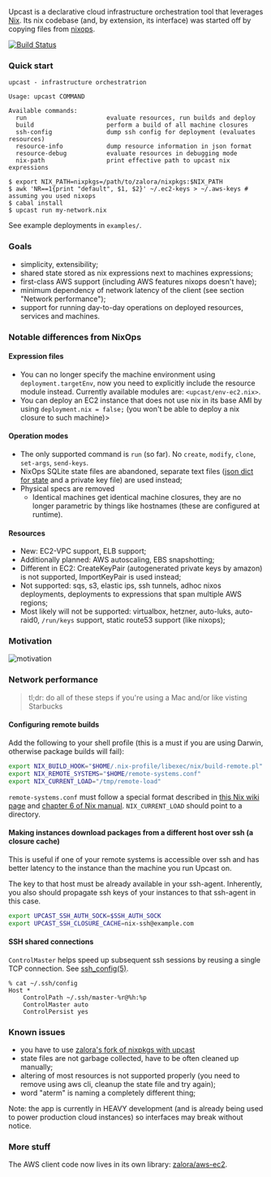 Upcast is a declarative cloud infrastructure orchestration tool that leverages [Nix](http://nixos.org/nix/).
Its nix codebase (and, by extension, its interface) was started off by copying files from [nixops](https://github.com/nixos/nixops).

[![Build Status](https://travis-ci.org/zalora/upcast.svg?branch=master)](https://travis-ci.org/zalora/upcast)

### Quick start

```console
upcast - infrastructure orchestratrion

Usage: upcast COMMAND

Available commands:
  run                      evaluate resources, run builds and deploy
  build                    perform a build of all machine closures
  ssh-config               dump ssh config for deployment (evaluates resources)
  resource-info            dump resource information in json format
  resource-debug           evaluate resources in debugging mode
  nix-path                 print effective path to upcast nix expressions
```


```console
$ export NIX_PATH=nixpkgs=/path/to/zalora/nixpkgs:$NIX_PATH
$ awk 'NR==1{print "default", $1, $2}' ~/.ec2-keys > ~/.aws-keys # assuming you used nixops
$ cabal install
$ upcast run my-network.nix
```

See example deployments in `examples/`.

### Goals

- simplicity, extensibility;
- shared state stored as nix expressions next to machines expressions;
- first-class AWS support (including AWS features nixops doesn't have);
- minimum dependency of network latency of the client (see section "Network performance");
- support for running day-to-day operations on deployed resources, services and machines.

### Notable differences from NixOps

#### Expression files

- You can no longer specify the machine environment using `deployment.targetEnv`, now you need to explicitly include the resource module instead.
  Currently available modules are: `<upcast/env-ec2.nix>`.
- You can deploy an EC2 instance that does not use nix in its base AMI by using `deployment.nix = false;` (you won't be able to deploy a nix closure to such machine)>

#### Operation modes

- The only supported command is `run` (so far). No `create`, `modify`, `clone`, `set-args`, `send-keys`.
- NixOps SQLite state files are abandoned, separate text files ([json dict for state](https://github.com/zalora/upcast/blob/master/src/Upcast/TermSubstitution.hs) and a private key file) are used instead;
- Physical specs are removed
  - Identical machines get identical machine closures, they are no longer parametric by things like hostnames (these are configured at runtime).

#### Resources

- New: EC2-VPC support, ELB support;
- Additionally planned: AWS autoscaling, EBS snapshotting;
- Different in EC2: CreateKeyPair (autogenerated private keys by amazon) is not supported, ImportKeyPair is used instead;
- Not supported: sqs, s3, elastic ips, ssh tunnels, adhoc nixos deployments,
                 deployments to expressions that span multiple AWS regions;
- Most likely will not be supported: virtualbox, hetzner, auto-luks, auto-raid0, `/run/keys` support, static route53 support (like nixops);

### Motivation

![motivation](http://i.imgur.com/HY2Gtk5.png)

### Network performance

> tl;dr: do all of these steps if you're using a Mac and/or like visting Starbucks

#### Configuring remote builds

Add the following to your shell profile (this is a must if you are using Darwin, otherwise package builds will fail):

```bash
export NIX_BUILD_HOOK="$HOME/.nix-profile/libexec/nix/build-remote.pl"
export NIX_REMOTE_SYSTEMS="$HOME/remote-systems.conf"
export NIX_CURRENT_LOAD="/tmp/remote-load"
```

`remote-systems.conf` must follow a special format described
in [this Nix wiki page](https://nixos.org/wiki/Distributed_build)
and [chapter 6 of Nix manual](http://nixos.org/nix/manual/#chap-distributed-builds).
`NIX_CURRENT_LOAD` should point to a directory.

#### Making instances download packages from a different host over ssh (a closure cache)

This is useful if one of your remote systems is accessible over ssh and has
better latency to the instance than the machine you run Upcast on.

The key to that host must be already available in your ssh-agent.
Inherently, you also should propagate ssh keys of your instances to that ssh-agent in this case.

```bash
export UPCAST_SSH_AUTH_SOCK=$SSH_AUTH_SOCK
export UPCAST_SSH_CLOSURE_CACHE=nix-ssh@example.com
```

#### SSH shared connections

`ControlMaster` helps speed up subsequent ssh sessions by reusing a single TCP connection. See [ssh_config(5)](http://www.openbsd.org/cgi-bin/man.cgi/OpenBSD-current/man5/ssh_config.5?query=ssh_config).

```console
% cat ~/.ssh/config
Host *
    ControlPath ~/.ssh/master-%r@%h:%p
    ControlMaster auto
    ControlPersist yes
```

### Known issues

- you have to use [zalora's fork of nixpkgs with upcast](https://github.com/zalora/nixpkgs)
- state files are not garbage collected, have to be often cleaned up manually;
- altering of most resources is not supported properly (you need to remove using aws cli, cleanup the state file and try again);
- word "aterm" is naming a completely different thing;

Note: the app is currently in HEAVY development (and is already being used to power production cloud instances)
so interfaces may break without notice.

### More stuff

The AWS client code now lives in its own library: [zalora/aws-ec2](https://github.com/zalora/aws-ec2).
